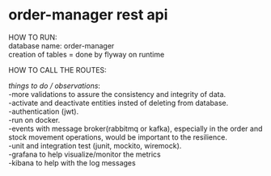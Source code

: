 # order-manager rest api

HOW TO RUN: </br>
database name: order-manager </br>
creation of tables = done by flyway on runtime </br>


HOW TO CALL THE ROUTES: </br>


 *things to do / observations*: </br>
 -more validations to assure the consistency and integrity of data. </br>
 -activate and deactivate entities insted of deleting from database. </br>
 -authentication (jwt). </br>
 -run on docker. </br>
 -events with message broker(rabbitmq or kafka), especially in the order and stock movement operations, would be important to the resilience. </br>
 -unit and integration test (junit, mockito, wiremock). </br>
 -grafana to help visualize/monitor the metrics </br>
 -kibana to help with the log messages </br>
 

